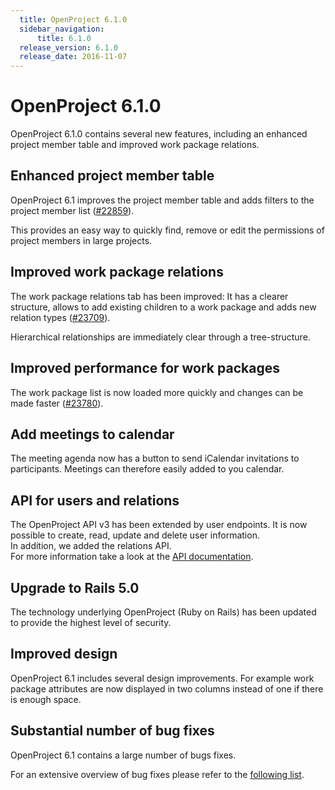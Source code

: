 ```yaml
---
  title: OpenProject 6.1.0
  sidebar_navigation:
      title: 6.1.0
  release_version: 6.1.0
  release_date: 2016-11-07
---
```



# OpenProject 6.1.0

OpenProject 6.1.0 contains several new features, including an enhanced
project member table and improved work package relations.  

## Enhanced project member table

OpenProject 6.1 improves the project member table and adds filters to
the project member
list ([\#22859](https://community.openproject.com/work_packages/22859/activity)).

This provides an easy way to quickly find, remove or edit the
permissions of project members in large projects.



## Improved work package relations

The work package relations tab has been improved: It has a clearer
structure, allows to add existing children to a work package and adds
new relation types
([\#23709](https://community.openproject.com/work_packages/23709/activity)).

Hierarchical relationships are immediately clear through a
tree-structure.



## Improved performance for work packages

The work package list is now loaded more quickly and changes can be made
faster
([\#23780](https://community.openproject.com/work_packages/23780/activity)).

## Add meetings to calendar

The meeting agenda now has a button to send iCalendar invitations to
participants.
<span class="explanatory-dictionary-highlight" data-definition="explanatory-dictionary-definition-62">Meetings</span>
can therefore easily added to you calendar.

## API for users and relations

The OpenProject API v3 has been extended by user endpoints. It is now
possible to create, read, update and delete user information.  
In addition, we added the relations API.  
For more information take a look at the [API
documentation](../../api/).

## Upgrade to Rails 5.0

The technology underlying OpenProject (Ruby on Rails) has been updated
to provide the highest level of security.

## Improved design

OpenProject 6.1 includes several design improvements. For example work
package attributes are now displayed in two columns instead of one if
there is enough space.

## Substantial number of bug fixes

OpenProject 6.1 contains a large number of bugs fixes.

For an extensive overview of bug fixes please refer to the [following
list](https://community.openproject.com/projects/openproject/work_packages?query_props=%7B%22c%22:%5B%22id%22,%22subject%22,%22type%22,%22status%22,%22assignee%22%5D,%22p%22:%22openproject%22,%22t%22:%22parent:desc%22,%22f%22:%5B%7B%22n%22:%22version%22,%22o%22:%22%253D%22,%22t%22:%22list_optional%22,%22v%22:%22667%22%7D,%7B%22n%22:%22type%22,%22o%22:%22%253D%22,%22t%22:%22list_model%22,%22v%22:%5B%221%22%5D%7D,%7B%22n%22:%22subprojectId%22,%22o%22:%22*%22,%22t%22:%22list_subprojects%22%7D%5D,%22pa%22:1,%22pp%22:20%7D).


